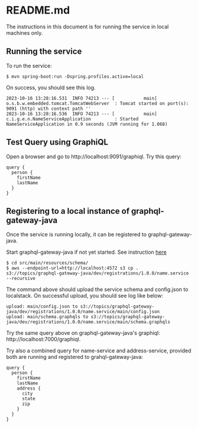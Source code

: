 # README.md

The instructions in this document is for running the service in local machines only.

## Running the service

To run the service:
```
$ mvn spring-boot:run -Dspring.profiles.active=local
```

On success, you should see this log.
```
2023-10-16 13:28:16.531  INFO 74213 --- [           main] o.s.b.w.embedded.tomcat.TomcatWebServer  : Tomcat started on port(s): 9091 (http) with context path ''
2023-10-16 13:28:16.536  INFO 74213 --- [           main] c.i.g.e.n.NameServiceApplication         : Started NameServiceApplication in 0.9 seconds (JVM running for 1.068)

```

## Test Query using GraphiQL

Open a browser and go to http://localhost:9091/graphiql.  Try this query:

```
query {
  person {
    firstName
    lastName
  }
}
```

## Registering to a local instance of graphql-gateway-java

Once the service is running locally, it can be registered to graphql-gateway-java. 

Start graphql-gateway-java if not yet started.  See instruction [here](https://github.com/graph-quilt/graphql-gateway-java)

```
$ cd src/main/resources/schema/
$ aws --endpoint-url=http://localhost:4572 s3 cp . s3://topics/graphql-gateway-java/dev/registrations/1.0.0/name.service --recursive
```

The command above should upload the service schema and config.json to localstack.  On successful upload, you
should see log like below:
```
upload: main/config.json to s3://topics/graphql-gateway-java/dev/registrations/1.0.0/name.service/main/config.json
upload: main/schema.graphqls to s3://topics/graphql-gateway-java/dev/registrations/1.0.0/name.service/main/schema.graphqls
```

Try the same query above on graphql-gateway-java's graphiql: http://localhost:7000/graphiql.

Try also a combined query for name-service and address-service, provided both are running and registered
to grahql-gateway-java:
```
query {
  person {
    firstName
    lastName
    address {
      city
      state
      zip
    }
  }
}
```